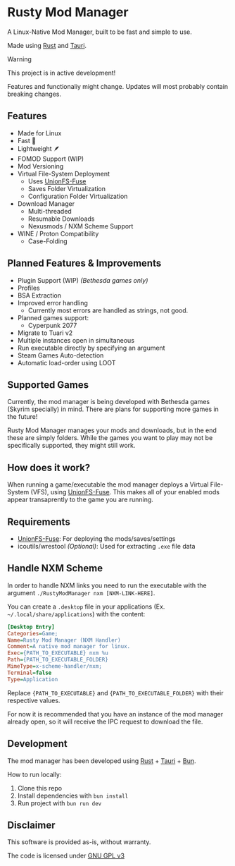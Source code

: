 # Rusty Mod Manager
A Linux-Native Mod Manager, built to be fast and simple to use.

Made using [Rust](https://www.rust-lang.org/) and [Tauri](https://tauri.app/).

> [!WARNING]
> This project is in active development!
> 
> Features and functionaliy might change. Updates will most probably contain breaking changes.


## Features
- Made for Linux
- Fast 🚀
- Lightweight 🪶
- FOMOD Support (WIP)
- Mod Versioning
- Virtual File-System Deployment
  - Uses [UnionFS-Fuse](https://github.com/rpodgorny/unionfs-fuse)
  - Saves Folder Virtualization
  - Configuration Folder Virtualization
- Download Manager
  - Multi-threaded
  - Resumable Downloads
  - Nexusmods / NXM Scheme Support
- WINE / Proton Compatibility
  - Case-Folding

## Planned Features & Improvements
- Plugin Support (WIP) _(Bethesda games only)_
- Profiles
- BSA Extraction
- Improved error handling
  - Currently most errors are handled as strings, not good.
- Planned games support:
  - Cyperpunk 2077
- Migrate to Tuari v2
- Multiple instances open in simultaneous
- Run executable directly by specifying an argument
- Steam Games Auto-detection
- Automatic load-order using LOOT

## Supported Games
Currently, the mod manager is being developed with Bethesda games (Skyrim specially) in mind. There are plans for supporting more games in the future!

Rusty Mod Manager manages your mods and downloads, but in the end these are simply folders.
While the games you want to play may not be specifically supported, they might still work.

## How does it work?
When running a game/executable the mod manager deploys a Virtual File-System (VFS), using [UnionFS-Fuse](https://github.com/rpodgorny/unionfs-fuse). This makes all of your enabled mods appear transaprently to the game you are running.

## Requirements
- [UnionFS-Fuse](https://github.com/rpodgorny/unionfs-fuse): For deploying the mods/saves/settings
- icoutils/wrestool _(Optional)_: Used for extracting `.exe` file data

## Handle NXM Scheme
In order to handle NXM links you need to run the executable with the argument `./RustyModManager nxm [NXM-LINK-HERE]`.

You can create a `.desktop` file in your applications (Ex. `~/.local/share/applications`) with the content:
```ini
[Desktop Entry]
Categories=Game;
Name=Rusty Mod Manager (NXM Handler)
Comment=A native mod manager for linux.
Exec={PATH_TO_EXECUTABLE} nxm %u
Path={PATH_TO_EXECUTABLE_FOLDER}
MimeType=x-scheme-handler/nxm;
Terminal=false
Type=Application
```

Replace `{PATH_TO_EXECUTABLE}` and `{PATH_TO_EXECUTABLE_FOLDER}` with their respective values.

For now it is recommended that you have an instance of the mod manager already open, so it will receive the IPC request to download the file.

## Development
The mod manager has been developed using [Rust](https://www.rust-lang.org/) + [Tauri](https://tauri.app/) + [Bun](https://bun.sh/).

How to run locally:
1. Clone this repo
2. Install dependencies with `bun install`
3. Run project with `bun run dev`

## Disclaimer
This software is provided as-is, without warranty.

The code is licensed under [GNU GPL v3](./LICENSE)
